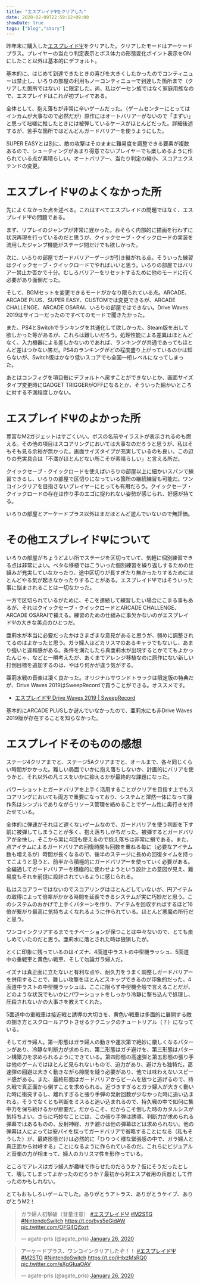 ```yaml
---
title: "エスプレイドΨをクリアした"
date: 2020-02-09T22:59:12+09:00
showDate: true
tags: ["blog","story"]
---
```


昨年末に購入した[エスプレイドΨ](https://www.agate-pris.dev/posts/buy-esprade-psi/)をクリアした。クリアしたモードはアーケードプラス。プレイヤーの当たり判定表示とボス体力の形態変化ポイント表示をONにしたこと以外は基本的にデフォルト。

基本的に、はじめて到達できたときの喜びを大きくしたかったのでコンティニューは禁止し、いろりの部屋の利用もノーコンティニューで到達した箇所まで（クリアした箇所ではない）に限定した。尚、私はゲーセン族ではなく家庭用族なので、エスプレイドはこれが初プレイである。

全体として、抱え落ちが非常に辛いゲームだった。（ゲームセンターにとってはインカムが大事なので必然だが）原作にはオートバリアーがないので「まずい」と思って咄嗟に推したときには被弾しているケースがほとんどだった。詳細後述するが、苦手な箇所ではどんどんガードバリアーを使うようにした。

SUPER EASYとは別に、敵の攻撃はそのままに難易度を調整できる要素が複数あるので、シューティングがあまり得意でないプレイヤーでも楽しめるように作られている点が素晴らしい。オートバリアー、当たり判定の縮小、スコアエクステンドの変更。

# エスプレイドΨのよくなかった所

先によくなかった点を述べる。これはすべてエスプレイドの問題ではなく、エスプレイドΨの問題である。

まず、リプレイのジャンプが非常に遅かった。おそらく内部的に描画を行わずに状況再現を行っているのだと思うが、クイックセーブ・クイックロードの実装を流用したジャンプ機能がステージ間だけでも欲しかった。

次に、いろりの部屋でガードバリアーゲージが引き継がれる点。そういった練習はクイックセーブ・クイックロードでやればいいと思う。いろりの部屋ではバリアー禁止か否かで十分。むしろバリアーをリセットするために他のモードに行く必要があり面倒だった。

そして、BGMセットを変更できるモードがかなり限られている点。ARCADE、ARCADE PLUS、SUPER EASY、CUSTOMでは変更できるが、ARCADE CHALLENGE、ARCADE OSARAI、いろりの部屋ではできない。Drive Waves 2019はサイコーだったのですべてのモードで聞きたかった。

また、PS4とSwitchでランキングを共通化して欲しかった、Steam版を出して欲しかった等があるが、これらは難しいだろう。処理性能による差異はほとんどなく、入力機器による差しかないのであれば、ランキングが共通であってもほとんど差はつかない筈だ。PS4のランキングがどの程度盛り上がっているのかは知らないが、Switch版はかなり低いスコアでも全国一桁レベルになってしまった。

あとはコンフィグを項目毎にデフォルトへ戻すことができないとか、画面サイズタイプ変更時にGADGET TRIGGERがOFFになるとか、そういった細かいところに対する不満程度しかない。

# エスプレイドΨのよかった所

豊富なM2ガジェットはすごくいい。ボスの名前やイラストが表示されるのも燃える。その他の項目はスコアリングにおいては大事なのだろうと思うが、私はそもそも見る余裕が無かった。画面サイズタイプが充実しているのも良い。この辺りの充実具合は「不満がほとんどない所こそが素晴らしい」と言える所だ。

クイックセーブ・クイックロードを使えばいろりの部屋以上に細かいスパンで練習できるし、いろりの部屋で区切りになっている箇所の継続練習も可能だ。ワンコインクリアを目指さないプレイヤーにとっても有用だろう。クイックセーブ・クイックロードの存在は作り手のエゴに捉われない姿勢が感じられ、好感が持てる。

いろりの部屋とアーケードプラス以外はまだほとんど遊んでいないので無評価。

# その他エスプレイドΨについて

いろりの部屋がちょうどよい所でステージを区切っていて、気軽に個別練習できる点は非常によい。ベタな移植ではこういった個別練習を繰り返しするための仕組みが充実していなかったり、途中区切りが長すぎたり無かったりするためにほとんどやる気が起きなかったりすることがある。エスプレイドΨではそういった事に悩まされることは一切なかった。

一方で区切られているがために、そこを連続して練習したい場合にこまる事もあるが、それはクイックセーブ・クイックロードとARCADE CHALLENGE、ARCADE OSARAIで補える。練習のための仕組みに事欠かないのがエスプレイドΨの大きな美点のひとつだ。

亜莉水が本当に必要だったかはさまざまな意見があると思うが、弱めに調整されてるのはよかったと思う。ガラ婦人ほどカリスマのあるキャラでもないし、あまり強いと違和感がある。条件を満たしたら真亜莉水が出現するとかでてもよかったんじゃ、などと一瞬考えたが、あくまでアレンジ移植なのに原作にない新しい打倒目標を追加するのは、やはり何かが違う気がする。

亜莉水戦の音楽は凄く良かった。オリジナルサウンドトラックは限定版の特典だが、Drive Waves 2019はSweepRecordで買うことができる。オススメです。

- [エスプレイドΨ Drive Waves 2019 | SweepRecord](https://sweeprecord.com/srin-1166/)

基本的にARCADE PLUSしか遊んでいなかったので、亜莉水にも非Drive Waves 2019版が存在することを知らなかった。

# エスプレイドそのものの感想

ステージ4クリアまでと、ステージ5Aクリアまでと、オールまで、各々同じくらい時間がかかった。難しい局面でいかに抱え落ちしないか、計画的にバリアを使うかと、それ以外の凡ミスをいかに抑えるかが最終的な課題になった。

パワーショットとガードバリアを上手く活用することがクリアを目指す上でもスコアリングにおいても両方で重要になっており、システムと渾然一体になって操作系はシンプルでありながらリソース管理を絡めることでゲーム性に奥行きを持たせている。

全体的に弾速がそれほど遅くないゲームなので、ガードバリアを使う判断を下す前に被弾してしまうことが多く、抱え落ちしがちだった。被弾するとガードバリアが全快し、そこから実に4回も使えるので抱え落ちは非常に損である。また、点アイテムによるガードバリアの回復時間も回数を重ねる毎に（必要なアイテム数も増えるが）時間が長くなるので、後半のステージに長めの回復タイムを持ってこようと思うと、前半から積極的にガードバリアーを使っていく必要がある。全編通してガードバリアーを積極的に使わせようという設計上の意図が見え、難易度もそれを前提に設計されているように感じられる。

私はスコアラーではないのでスコアリングはほとんどしていないが、円アイテムの取得によって倍率がかかる時間を延長できるシステムが実に巧妙だと思う。このシステムのおかげで上手くパターンを作り、アイテムを回収すればするほど16倍が繋がり最高に気持ちよくなれるように作られている。ほとんど悪魔の所行だと思う。

ワンコインクリアするまでモチベーションが保つことは中々ないので、とても楽しめていたのだと思う。亜莉水に落とされた時は狼狽したが。

とくに印象に残っているのはイズナ、4面道中ラストの中型機ラッシュ、5面道中の重戦車と黄色い戦車、そして勿論ガラ婦人だ。

イズナは真正面に立たないと有利な点や、耐久力をうまく調整しガードバリアーを併用することで、難しい攻撃をほとんどスキップできるのが印象的だった。4面道中ラストの中型機ラッシュは、ここに限らず中型機全般で言えることだが、どのような状況でもいかにパワーショットをしっかり冷静に撃ち込んで処理し、圧殺されないかの大事さを教えてくれた。

5面道中の重戦車は接近戦と誘導の大切さを、黄色い戦車は多面的に展開する敵の捌き方とスクロールアウトさせるテクニックのチュートリアル（？）になっている。

そしてガラ婦人。第一形態はガラ婦人の動きや運次第で絶妙に厳しくなるパターンがあり、冷静な判断力が求められ、第二形態はガチ避けを、第三形態はパターン構築力を求められるようにできている。第四形態の高速弾と第五形態の張り手は他のゲームではほとんど見られないもので、迫力があり、避け方も独特だ。高速弾の回避は大きく動きながら隙間を縫う必要があり、他では味わえないスピード感がある。また、最終形態はガードバリアからビームを放つと逃げるので、持久戦で真正面から倒すことを求められる。近づきすぎるとガラ婦人が大きく動いた時に衝突するし、離れすぎると張り手弾の発射回数が少なかった時に追い込まれる。そうでなくとも判断をミスると追い込まれるので、持久戦の中で如何に集中力を保ち続けるかが肝要だ。だからこそ、だからこそ倒した時のカタルシスが気持ちよい。さらに巧妙なことには、この張り手弾は誘導、判断力が求められる弾幕ではあるものの、反射神経、ガチ避けは他の弾幕ほどは求められない。他の弾幕は人によっては安パイを採ってガードバリアで省略することになる（私もそうした）が、最終形態だけは必然的に「ひりつく様な緊張感の中で、ガラ婦人と真正面から対峙する」ことになるように作られているのだ。これらにビジュアルと音楽の力が相まって、婦人のカリスマ性を形作っている。

ところでアレスはガラ婦人が趣味で作らせたのだろうか？仮にそうだったとして、壊してしまってよかったのだろうか？最初から対エスプ者用の兵器として作ったのかもしれない。

とてもおもしろいゲームでした。ありがとうアトラス、ありがとうケイブ、ありがとうM2！

<blockquote class="twitter-tweet"><p lang="ja" dir="ltr">ガラ婦人初撃破（音量注意） <a href="https://twitter.com/hashtag/%E3%82%A8%E3%82%B9%E3%83%97%E3%83%AC%E3%82%A4%E3%83%89%CE%A8?src=hash&amp;ref_src=twsrc%5Etfw">#エスプレイドΨ</a> <a href="https://twitter.com/hashtag/M2STG?src=hash&amp;ref_src=twsrc%5Etfw">#M2STG</a> <a href="https://twitter.com/hashtag/NintendoSwitch?src=hash&amp;ref_src=twsrc%5Etfw">#NintendoSwitch</a> <a href="https://t.co/bys5eGidAW">https://t.co/bys5eGidAW</a> <a href="https://t.co/OFG4Qj5xrt">pic.twitter.com/OFG4Qj5xrt</a></p>&mdash; agate-pris (@agate_pris) <a href="https://twitter.com/agate_pris/status/1221483487846264832?ref_src=twsrc%5Etfw">January 26, 2020</a></blockquote> <script async src="https://platform.twitter.com/widgets.js" charset="utf-8"></script>

<blockquote class="twitter-tweet"><p lang="ja" dir="ltr">アーケードプラス、ワンコインクリアしたぞ！！ <a href="https://twitter.com/hashtag/%E3%82%A8%E3%82%B9%E3%83%97%E3%83%AC%E3%82%A4%E3%83%89%CE%A8?src=hash&amp;ref_src=twsrc%5Etfw">#エスプレイドΨ</a> <a href="https://twitter.com/hashtag/M2STG?src=hash&amp;ref_src=twsrc%5Etfw">#M2STG</a> <a href="https://twitter.com/hashtag/NintendoSwitch?src=hash&amp;ref_src=twsrc%5Etfw">#NintendoSwitch</a> <a href="https://t.co/iHlxzMsRQ0">https://t.co/iHlxzMsRQ0</a> <a href="https://t.co/eXgGIuaOAV">pic.twitter.com/eXgGIuaOAV</a></p>&mdash; agate-pris (@agate_pris) <a href="https://twitter.com/agate_pris/status/1221484192409608192?ref_src=twsrc%5Etfw">January 26, 2020</a></blockquote> <script async src="https://platform.twitter.com/widgets.js" charset="utf-8"></script>
